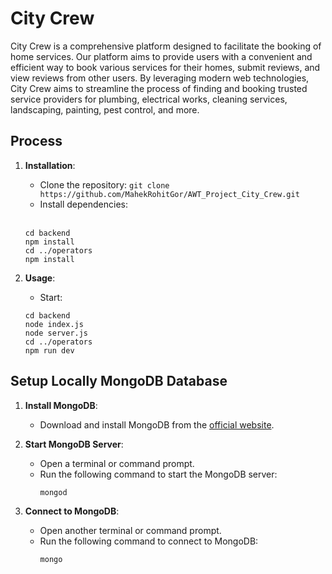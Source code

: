 # City Crew

City Crew is a comprehensive platform designed to facilitate the booking of home services. Our platform aims to provide users with a convenient and efficient way to book various services for their homes, submit reviews, and view reviews from other users. By leveraging modern web technologies, City Crew aims to streamline the process of finding and booking trusted service providers for plumbing, electrical works, cleaning services, landscaping, painting, pest control, and more.

## Process

1. **Installation**: 
   - Clone the repository: `git clone https://github.com/MahekRohitGor/AWT_Project_City_Crew.git`
   - Install dependencies:<br>
   <br>
   
   ```
   cd backend
   npm install
   cd ../operators
   npm install
   ```

2. **Usage**:
   - Start:
   ```
   cd backend
   node index.js
   node server.js
   cd ../operators
   npm run dev
   ```

## Setup Locally MongoDB Database

1. **Install MongoDB**:
   - Download and install MongoDB from the [official website](https://www.mongodb.com/try/download/community).

2. **Start MongoDB Server**:
   - Open a terminal or command prompt.
   - Run the following command to start the MongoDB server:
     ```
     mongod
     ```

3. **Connect to MongoDB**:
   - Open another terminal or command prompt.
   - Run the following command to connect to MongoDB:
     ```
     mongo
     ```

